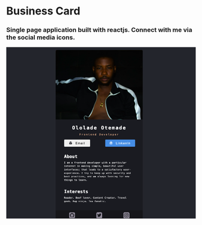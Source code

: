 # Business Card

### Single page application built with reactjs. Connect with me via the social media icons.

![Screenshot](src/image/screenshot.png)